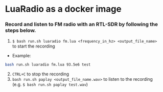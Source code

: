 # LuaRadio as a docker image

### Record and listen to FM radio with an RTL-SDR by following the steps below. 

1. `$ bash run.sh luaradio fm.lua <frequency_in_hz> <output_file_name>` to start the recording 
 - Example: 
  ```bash
  bash run.sh luaradio fm.lua 93.5e6 test
  ```
2. `CTRL+C` to stop the recording
3. `bash run.sh paplay <output_file_name.wav>` to listen to the recording (e.g. `$ bash run.sh paplay test.wav`)
